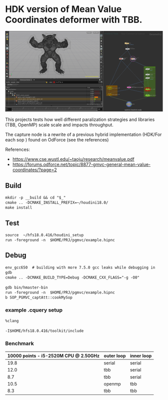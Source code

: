 
# HDK version of Mean Value Coordinates deformer with TBB.

[![demo1 - workflow](./images/demo1.png)](https://kubaroth.github.io/pgmvc_hdk_tbb/images/demo1.mp4)

This projects tests how well different paralization strategies and libraries (TBB, OpenMP) scale scale and impacts throughput. 

The capture node is a rewrite of a previous hybrid implementation (HDK/For each sop ) found on OdForce (see the references) 

References:
- https://www.cse.wustl.edu/~taoju/research/meanvalue.pdf
- https://forums.odforce.net/topic/8877-gmvc-general-mean-value-coordinates/?page=2

## Build

```
mkdir -p __build && cd "$_"
cmake .. -DCMAKE_INSTALL_PREFIX=~/houdini18.0/
make install
```

## Test
```
source  ~/hfs18.0.416/houdini_setup
run -foreground -n  $HOME/PRJ/pgmvc/example.hipnc
```

## Debug
```
env_gcc650  # building with more 7.5.0 gcc leaks while debugging in gdb
cmake .. -DCMAKE_BUILD_TYPE=Debug -DCMAKE_CXX_FLAGS="-g -O0"

gdb bin/hmaster-bin 
run -foreground -n  $HOME/PRJ/pgmvc/example.hipnc
b SOP_PGMVC_captAtt::cookMySop
```


### example .cquery setup

```
%clang

-I$HOME/hfs18.0.416/toolkit/include
```

### Benchmark
  
| 10000 points - i5-2520M CPU @ 2.50GHz | outer loop | inner loop |
|------------------------|------------|------------|
|                   19.8 | serial     | serial     |
|                   12.0 | tbb        | serial     |
|                    8.7 | tbb        | serial     |
|                   10.5 | openmp     | tbb        |
|                    8.3 | tbb        | tbb        |
